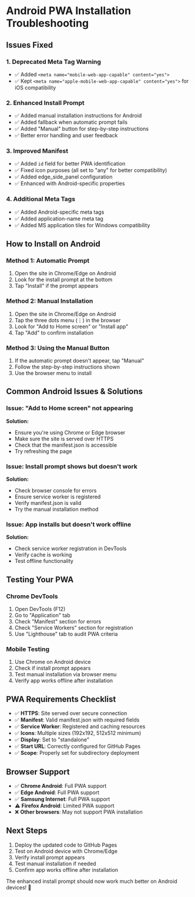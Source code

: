# Android PWA Installation Troubleshooting

## Issues Fixed

### 1. **Deprecated Meta Tag Warning**
- ✅ Added `<meta name="mobile-web-app-capable" content="yes">`
- ✅ Kept `<meta name="apple-mobile-web-app-capable" content="yes">` for iOS compatibility

### 2. **Enhanced Install Prompt**
- ✅ Added manual installation instructions for Android
- ✅ Added fallback when automatic prompt fails
- ✅ Added "Manual" button for step-by-step instructions
- ✅ Better error handling and user feedback

### 3. **Improved Manifest**
- ✅ Added `id` field for better PWA identification
- ✅ Fixed icon purposes (all set to "any" for better compatibility)
- ✅ Added edge_side_panel configuration
- ✅ Enhanced with Android-specific properties

### 4. **Additional Meta Tags**
- ✅ Added Android-specific meta tags
- ✅ Added application-name meta tag
- ✅ Added MS application tiles for Windows compatibility

## How to Install on Android

### Method 1: Automatic Prompt
1. Open the site in Chrome/Edge on Android
2. Look for the install prompt at the bottom
3. Tap "Install" if the prompt appears

### Method 2: Manual Installation
1. Open the site in Chrome/Edge on Android
2. Tap the three dots menu (⋮) in the browser
3. Look for "Add to Home screen" or "Install app"
4. Tap "Add" to confirm installation

### Method 3: Using the Manual Button
1. If the automatic prompt doesn't appear, tap "Manual"
2. Follow the step-by-step instructions shown
3. Use the browser menu to install

## Common Android Issues & Solutions

### Issue: "Add to Home screen" not appearing
**Solution:**
- Ensure you're using Chrome or Edge browser
- Make sure the site is served over HTTPS
- Check that the manifest.json is accessible
- Try refreshing the page

### Issue: Install prompt shows but doesn't work
**Solution:**
- Check browser console for errors
- Ensure service worker is registered
- Verify manifest.json is valid
- Try the manual installation method

### Issue: App installs but doesn't work offline
**Solution:**
- Check service worker registration in DevTools
- Verify cache is working
- Test offline functionality

## Testing Your PWA

### Chrome DevTools
1. Open DevTools (F12)
2. Go to "Application" tab
3. Check "Manifest" section for errors
4. Check "Service Workers" section for registration
5. Use "Lighthouse" tab to audit PWA criteria

### Mobile Testing
1. Use Chrome on Android device
2. Check if install prompt appears
3. Test manual installation via browser menu
4. Verify app works offline after installation

## PWA Requirements Checklist

- ✅ **HTTPS**: Site served over secure connection
- ✅ **Manifest**: Valid manifest.json with required fields
- ✅ **Service Worker**: Registered and caching resources
- ✅ **Icons**: Multiple sizes (192x192, 512x512 minimum)
- ✅ **Display**: Set to "standalone"
- ✅ **Start URL**: Correctly configured for GitHub Pages
- ✅ **Scope**: Properly set for subdirectory deployment

## Browser Support

- ✅ **Chrome Android**: Full PWA support
- ✅ **Edge Android**: Full PWA support
- ✅ **Samsung Internet**: Full PWA support
- ⚠️ **Firefox Android**: Limited PWA support
- ❌ **Other browsers**: May not support PWA installation

## Next Steps

1. Deploy the updated code to GitHub Pages
2. Test on Android device with Chrome/Edge
3. Verify install prompt appears
4. Test manual installation if needed
5. Confirm app works offline after installation

The enhanced install prompt should now work much better on Android devices! 🎉
